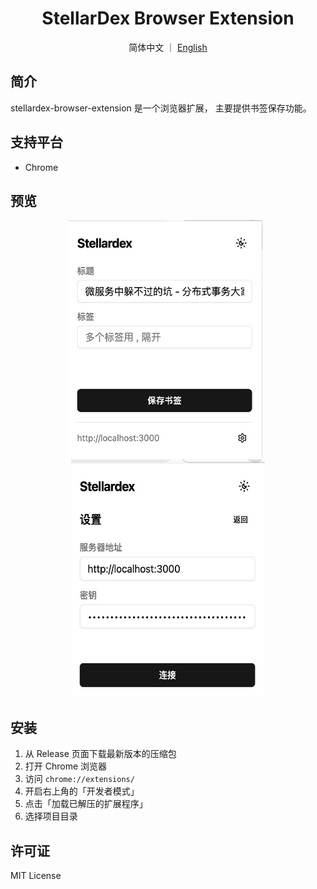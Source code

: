 <h1 align="center">StellarDex Browser Extension</h1>
<div align="center">
  简体中文 ｜ <a href="./README_EN.md"> English </a>
</div>

## 简介
stellardex-browser-extension 是一个浏览器扩展， 主要提供书签保存功能。

## 支持平台

- Chrome

## 预览

<div align="center">
  <img src="assets/screenshots/zh/bookmark.jpg" alt="书签" width="310" height="380">&nbsp;&nbsp;
  <img src="assets/screenshots/zh/settings.jpg" alt="设置" width="310" height="380">
</div>

## 安装

1. 从 Release 页面下载最新版本的压缩包
2. 打开 Chrome 浏览器
3. 访问 `chrome://extensions/`
4. 开启右上角的「开发者模式」
5. 点击「加载已解压的扩展程序」
6. 选择项目目录

## 许可证
MIT License